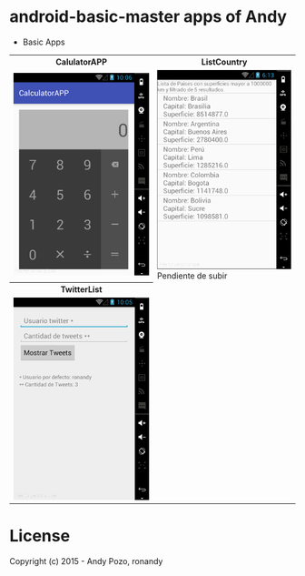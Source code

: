 # android-basic-master apps of Andy

* Basic Apps

<table>
	<tr>
		<th>CalulatorAPP</th>
		<th>ListCountry</th>
	</tr>
	<tr>
		<td><img src="https://raw.githubusercontent.com/ronandy/android-basic/master/Screens/calculator.png"/></td>
		<td><img src="https://raw.githubusercontent.com/ronandy/android-basic/master/Screens/listcountry.png"/>Pendiente de subir</td>
	</tr>
	<tr>
		<th>TwitterList</th>		
	</tr>
	<tr>
		<td><img src="https://raw.githubusercontent.com/ronandy/android-basic/master/Screens/twitterlist.png"/></td>
	</tr>
</table>

# License
Copyright (c) 2015 - Andy Pozo, ronandy
